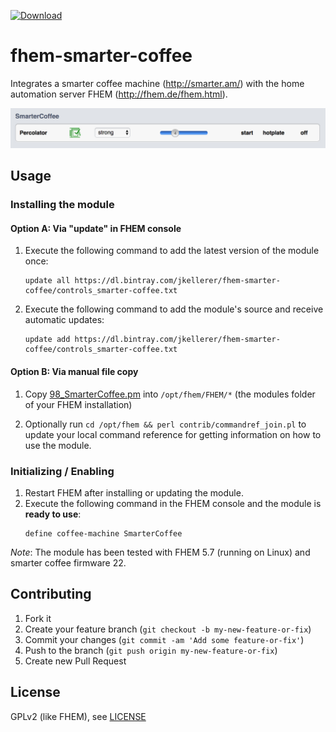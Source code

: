 [![Download](https://api.bintray.com/packages/jkellerer/fhem-smarter-coffee/fhem/images/download.svg) ](https://bintray.com/jkellerer/fhem-smarter-coffee/fhem/_latestVersion)

fhem-smarter-coffee
===================

Integrates a smarter coffee machine (http://smarter.am/) with the home automation server FHEM (http://fhem.de/fhem.html).

<img src="https://raw.githubusercontent.com/jkellerer/fhem-smarter-coffee/master/screenshot.png" width="794">

Usage
-----

### Installing the module

#### Option A: Via "update" in FHEM console

1. Execute the following command to add the latest version of the module once:
   ~~~
   update all https://dl.bintray.com/jkellerer/fhem-smarter-coffee/controls_smarter-coffee.txt
   ~~~
2. Execute the following command to add the module's source and receive automatic updates:
   ~~~
   update add https://dl.bintray.com/jkellerer/fhem-smarter-coffee/controls_smarter-coffee.txt
   ~~~

#### Option B: Via manual file copy

1. Copy [98_SmarterCoffee.pm](fhem/FHEM/98_SmarterCoffee.pm)
   into `/opt/fhem/FHEM/*` (the modules folder of your FHEM installation)

2. Optionally run `cd /opt/fhem && perl contrib/commandref_join.pl` to update your local command reference for getting information on how to use the module.

### Initializing / Enabling

1. Restart FHEM after installing or updating the module.
3. Execute the following command in the FHEM console and the module is **ready to use**:
   ~~~
   define coffee-machine SmarterCoffee
   ~~~

_Note_: The module has been tested with FHEM 5.7 (running on Linux) and smarter coffee firmware 22.

Contributing
------------

1. Fork it
2. Create your feature branch (`git checkout -b my-new-feature-or-fix`)
3. Commit your changes (`git commit -am 'Add some feature-or-fix'`)
4. Push to the branch (`git push origin my-new-feature-or-fix`)
5. Create new Pull Request

License
-------

GPLv2 (like FHEM), see [LICENSE](LICENSE)
